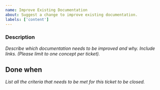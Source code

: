 ```yaml
---
name: Improve Existing Documentation
about: Suggest a change to improve existing documentation.
labels: ['content']
---
```


### Description

_Describe which documentation needs to be improved and why. Include links.
(Please limit to one concept per ticket)._

## Done when

_List all the criteria that needs to be met for this ticket to be closed._
